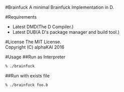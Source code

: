 #Brainfuck
A minimal Brainfuck Implementation in D.  
  
#Requirements
* Latest DMD(The D Compiler.)
* Latest DUB(A D's package manager and build tool.)
  
  
#License
The MIT License.  
Copyright (C) alphaKAI 2016  
  
  
#Usage
##Run as Interpreter

```zsh
% ./brainfuck  
```

##Run with exists file

```zsh
% ./brainfuck foo.b  
```
